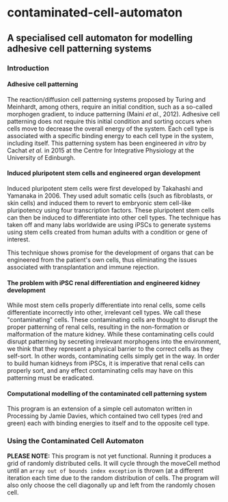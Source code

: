 # contaminated-cell-automaton
## A specialised cell automaton for modelling adhesive cell patterning systems
### Introduction
#### Adhesive cell patterning
The reaction/diffusion cell patterning systems proposed by Turing and Meinhardt, among others, require an initial condition, such as a so-called morphogen gradient, to induce patterning (Maini *et al.*, 2012). Adhesive cell patterning does not require this initial condition and sorting occurs when cells move to decrease the overall energy of the system. Each cell type is associated with a specific binding energy to each cell type in the system, including itself. This patterning system has been engineered *in vitro* by Cachat *et al.* in 2015 at the Centre for Integrative Physiology at the University of Edinburgh.

#### Induced pluripotent stem cells and engineered organ development
Induced pluripotent stem cells were first developed by Takahashi and Yamanaka in 2006. They used adult somatic cells (such as fibroblasts, or skin cells) and induced them to revert to embryonic stem cell-like pluripotency using four transcription factors. These pluripotent stem cells can then be induced to differentiate into other cell types. The technique has taken off and many labs worldwide are using iPSCs to generate systems using stem cells created from human adults with a condition or gene of interest. 

This technique shows promise for the development of organs that can be engineered from the patient's own cells, thus eliminating the issues associated with transplantation and immune rejection. 

#### The problem with iPSC renal differentiation and engineered kidney development
While most stem cells properly differentiate into renal cells, some cells differentiate incorrectly into other, irrelevant cell types. We call these "contaminating" cells. These contaminating cells are thought to disrupt the proper patterning of renal cells, resulting in the non-formation or malformation of the mature kidney. While these contaminating cells could disrupt patterning by secreting irrelevant morphogens into the environment, we think that they represent a physical barrier to the correct cells as they self-sort. In other words, contaminating cells simply get in the way. In order to build human kidneys from iPSCs, it is imperative that renal cells can properly sort, and any effect contaminating cells may have on this patterning must be eradicated.

#### Computational modelling of the contaminated cell patterning system
This program is an extension of a simple cell automaton written in Processing by Jamie Davies, which contained two cell types (red and green) each with binding energies to itself and to the opposite cell type. 

### Using the Contaminated Cell Automaton

**PLEASE NOTE:** This program is not yet functional. Running it produces a grid of randomly distributed cells. It will cycle through the moveCell method until an `array out of bounds index exception` is thrown (at a different iteration each time due to the random distribution of cells. The program will also only choose the cell diagonally up and left from the randomly chosen cell.
